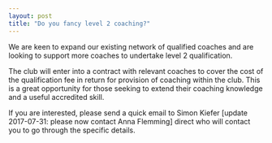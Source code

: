 ```yaml
---
layout: post
title: "Do you fancy level 2 coaching?"
---
```



We are keen to expand our existing network of qualified coaches and are looking to support more coaches to undertake level 2 qualification.

The club will enter into a contract with relevant coaches to cover the cost of the qualification fee in return for provision of coaching within the club. This is a great opportunity for those seeking to extend their coaching knowledge and a useful accredited skill. 

If you are interested, please send a quick email to Simon Kiefer [update 2017-07-31: please now contact Anna Flemming] direct who will contact you to go through the specific details.
